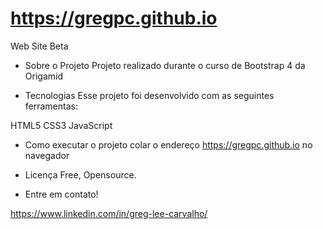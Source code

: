 # https://gregpc.github.io

Web Site Beta

- Sobre o Projeto
Projeto realizado durante o curso de Bootstrap 4 da Origamid


- Tecnologias
Esse projeto foi desenvolvido com as seguintes ferramentas:

HTML5
CSS3
JavaScript

- Como executar o projeto
colar o endereço https://gregpc.github.io no navegador



- Licença
Free, Opensource.


- Entre em contato!


https://www.linkedin.com/in/greg-lee-carvalho/
